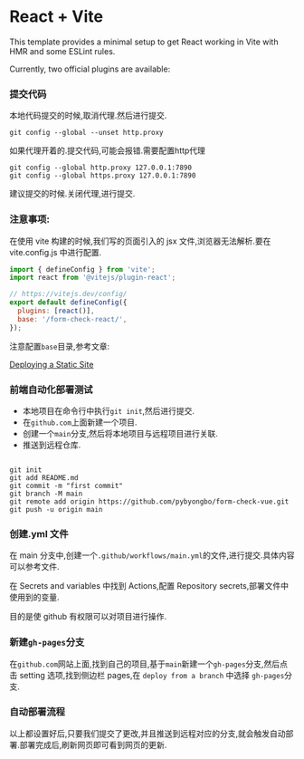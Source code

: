# React + Vite

This template provides a minimal setup to get React working in Vite with HMR and some ESLint rules.

Currently, two official plugins are available:

### 提交代码

本地代码提交的时候,取消代理.然后进行提交.

```
git config --global --unset http.proxy
```

如果代理开着的.提交代码,可能会报错.需要配置http代理

```
git config --global http.proxy 127.0.0.1:7890
git config --global https.proxy 127.0.0.1:7890

```

建议提交的时候.关闭代理,进行提交.


### 注意事项:

在使用 vite 构建的时候,我们写的页面引入的 jsx 文件,浏览器无法解析.要在 vite.config.js 中进行配置.

```js
import { defineConfig } from 'vite';
import react from '@vitejs/plugin-react';

// https://vitejs.dev/config/
export default defineConfig({
  plugins: [react()],
  base: '/form-check-react/',
});
```

注意配置`base`目录,参考文章:

[Deploying a Static Site](https://vitejs.dev/guide/static-deploy.html)

### 前端自动化部署测试

- 本地项目在命令行中执行`git init`,然后进行提交.
- 在`github.com`上面新建一个项目.
- 创建一个`main`分支,然后将本地项目与远程项目进行关联.
- 推送到远程仓库.

```shell

git init
git add README.md
git commit -m "first commit"
git branch -M main
git remote add origin https://github.com/pybyongbo/form-check-vue.git
git push -u origin main

```

### 创建.yml 文件

在 main 分支中,创建一个`.github/workflows/main.yml`的文件,进行提交.具体内容可以参考文件.

在 Secrets and variables 中找到 Actions,配置 Repository secrets,部署文件中使用到的变量.

目的是使 github 有权限可以对项目进行操作.

### 新建`gh-pages`分支

在`github.com`网站上面,找到自己的项目,基于`main`新建一个`gh-pages`分支,然后点击 setting 选项,找到侧边栏 pages,在 `deploy from a branch` 中选择 `gh-pages`分支.

### 自动部署流程

以上都设置好后,只要我们提交了更改,并且推送到远程对应的分支,就会触发自动部署.部署完成后,刷新网页即可看到网页的更新.
